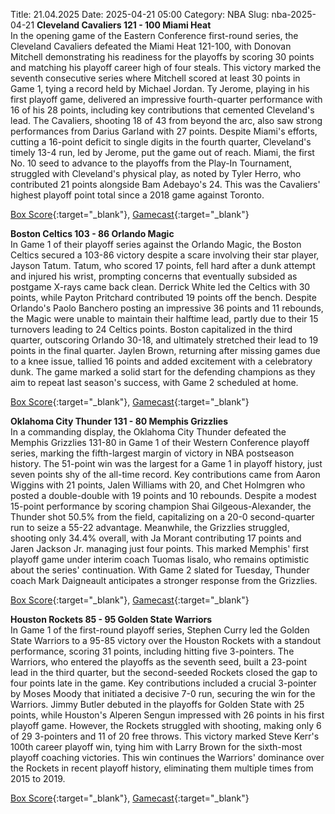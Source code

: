 Title: 21.04.2025
Date: 2025-04-21 05:00
Category: NBA 
Slug: nba-2025-04-21 
**Cleveland Cavaliers 121 - 100 Miami Heat**  
In the opening game of the Eastern Conference first-round series, the Cleveland Cavaliers defeated the Miami Heat 121-100, with Donovan Mitchell demonstrating his readiness for the playoffs by scoring 30 points and matching his playoff career high of four steals. This victory marked the seventh consecutive series where Mitchell scored at least 30 points in Game 1, tying a record held by Michael Jordan. Ty Jerome, playing in his first playoff game, delivered an impressive fourth-quarter performance with 16 of his 28 points, including key contributions that cemented Cleveland's lead. The Cavaliers, shooting 18 of 43 from beyond the arc, also saw strong performances from Darius Garland with 27 points. Despite Miami's efforts, cutting a 16-point deficit to single digits in the fourth quarter, Cleveland's timely 13-4 run, led by Jerome, put the game out of reach. Miami, the first No. 10 seed to advance to the playoffs from the Play-In Tournament, struggled with Cleveland's physical play, as noted by Tyler Herro, who contributed 21 points alongside Bam Adebayo's 24. This was the Cavaliers' highest playoff point total since a 2018 game against Toronto. 

[Box Score](/game/mia-vs-cle-0042400101/box-score){:target="_blank"}, [Gamecast](/game/mia-vs-cle-0042400101){:target="_blank"}<br>

**Boston Celtics 103 - 86 Orlando Magic**  
In Game 1 of their playoff series against the Orlando Magic, the Boston Celtics secured a 103-86 victory despite a scare involving their star player, Jayson Tatum. Tatum, who scored 17 points, fell hard after a dunk attempt and injured his wrist, prompting concerns that eventually subsided as postgame X-rays came back clean. Derrick White led the Celtics with 30 points, while Payton Pritchard contributed 19 points off the bench. Despite Orlando's Paolo Banchero posting an impressive 36 points and 11 rebounds, the Magic were unable to maintain their halftime lead, partly due to their 15 turnovers leading to 24 Celtics points. Boston capitalized in the third quarter, outscoring Orlando 30-18, and ultimately stretched their lead to 19 points in the final quarter. Jaylen Brown, returning after missing games due to a knee issue, tallied 16 points and added excitement with a celebratory dunk. The game marked a solid start for the defending champions as they aim to repeat last season's success, with Game 2 scheduled at home. 

[Box Score](/game/orl-vs-bos-0042400111/box-score){:target="_blank"}, [Gamecast](/game/orl-vs-bos-0042400111){:target="_blank"}<br>

**Oklahoma City Thunder 131 - 80 Memphis Grizzlies**  
In a commanding display, the Oklahoma City Thunder defeated the Memphis Grizzlies 131-80 in Game 1 of their Western Conference playoff series, marking the fifth-largest margin of victory in NBA postseason history. The 51-point win was the largest for a Game 1 in playoff history, just seven points shy of the all-time record. Key contributions came from Aaron Wiggins with 21 points, Jalen Williams with 20, and Chet Holmgren who posted a double-double with 19 points and 10 rebounds. Despite a modest 15-point performance by scoring champion Shai Gilgeous-Alexander, the Thunder shot 50.5% from the field, capitalizing on a 20-0 second-quarter run to seize a 55-22 advantage. Meanwhile, the Grizzlies struggled, shooting only 34.4% overall, with Ja Morant contributing 17 points and Jaren Jackson Jr. managing just four points. This marked Memphis' first playoff game under interim coach Tuomas Iisalo, who remains optimistic about the series' continuation. With Game 2 slated for Tuesday, Thunder coach Mark Daigneault anticipates a stronger response from the Grizzlies. 

[Box Score](/game/mem-vs-okc-0042400141/box-score){:target="_blank"}, [Gamecast](/game/mem-vs-okc-0042400141){:target="_blank"}<br>

**Houston Rockets 85 - 95 Golden State Warriors**  
In Game 1 of the first-round playoff series, Stephen Curry led the Golden State Warriors to a 95-85 victory over the Houston Rockets with a standout performance, scoring 31 points, including hitting five 3-pointers. The Warriors, who entered the playoffs as the seventh seed, built a 23-point lead in the third quarter, but the second-seeded Rockets closed the gap to four points late in the game. Key contributions included a crucial 3-pointer by Moses Moody that initiated a decisive 7-0 run, securing the win for the Warriors. Jimmy Butler debuted in the playoffs for Golden State with 25 points, while Houston's Alperen Sengun impressed with 26 points in his first playoff game. However, the Rockets struggled with shooting, making only 6 of 29 3-pointers and 11 of 20 free throws. This victory marked Steve Kerr's 100th career playoff win, tying him with Larry Brown for the sixth-most playoff coaching victories. This win continues the Warriors' dominance over the Rockets in recent playoff history, eliminating them multiple times from 2015 to 2019. 

[Box Score](/game/gsw-vs-hou-0042400151/box-score){:target="_blank"}, [Gamecast](/game/gsw-vs-hou-0042400151){:target="_blank"}<br>

